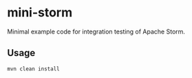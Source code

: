 # mini-storm
Minimal example code for integration testing of Apache Storm.

## Usage

    mvn clean install
